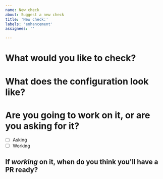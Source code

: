 ```yaml
---
name: New check
about: Suggest a new check
title: 'New check:'
labels: 'enhancement'
assignees: ''

---
```


# What would you like to check?

<!-- Provide as much detail as you can about what precisely you want to check. -->

# What does the configuration look like?

<!-- 
Provide an example of how you would like the configuration for the check to look. 
Most of our rework requests are the result of an unclear vision for the interface to the check!
-->

# Are you going to work on it, or are you asking for it?

- [ ] Asking
- [ ] Working

## If _working_ on it, when do you think you'll have a PR ready?

<!-- Delete the previous header above if you're just asking for the check. -->
